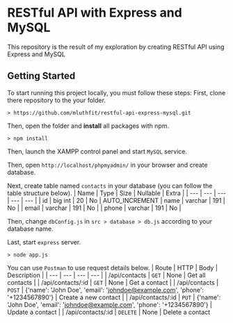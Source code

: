 # RESTful API with Express and MySQL
This repository is the result of my exploration by creating RESTful API using Express and MySQL

## Getting Started
To start running this project locally, you must follow these steps:
First, clone there repository to the your folder.
```
> https://github.com/mluthfit/restful-api-express-mysql.git
```

Then, open the folder and **install** all packages with npm.
```
> npm install
```

Then, launch the XAMPP control panel and start `MySQL` service.

Then, open `http://localhost/phpmyadmin/` in your browser and create database.

Next, create table named `contacts` in your database (you can follow the table structure below).
| Name | Type | Size | Nullable | Extra |
| --- | --- | --- | --- | --- |
| id | big int | 20 | No | AUTO_INCREMENT
| name | varchar | 191 | No |
| email | varchar | 191 | No |
| phone | varchar | 191 | No |

Then, change `dbConfig.js` in `src > database > db.js` according to your database name.

Last, start `express` server.
```
> node app.js
```

You can use `Postman` to use request details below.
| Route | HTTP | Body | Description |
| --- | --- | --- | --- |
| /api/contacts | `GET` | None | Get all contacts |
| /api/contacts/:id | `GET` | None | Get a contact |
| /api/contacts | `POST` | {'name': 'John Doe', 'email': 'johndoe@example.com', 'phone': '+1234567890'} | Create a new contact |
| /api/contacts/:id | `PUT` | {'name': 'John Doe', 'email': 'johndoe@example.com', 'phone': '+1234567890'} | Update a contact |
| /api/contacts/:id | `DELETE` | None | Delete a contact